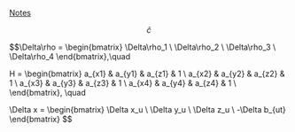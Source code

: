 [Notes](https://github.com/SpartaSci/polito)

$$ \hat{c}$$

$$\Delta\rho = 
\begin{bmatrix}
    \Delta\rho_1 \\
    \Delta\rho_2 \\
    \Delta\rho_3 \\
    \Delta\rho_4
\end{bmatrix},\quad

H = 
\begin{bmatrix}
	a_{x1} & a_{y1} & a_{z1} & 1 \\
	a_{x2} & a_{y2} & a_{z2} & 1 \\
	a_{x3} & a_{y3} & a_{z3} & 1 \\
	a_{x4} & a_{y4} & a_{z4} & 1 \\
\end{bmatrix}, \quad

\Delta x = 
\begin{bmatrix}
	\Delta x_u \\
	\Delta y_u \\
	\Delta z_u \\
	-\Delta b_{ut}  
\end{bmatrix}
$$
